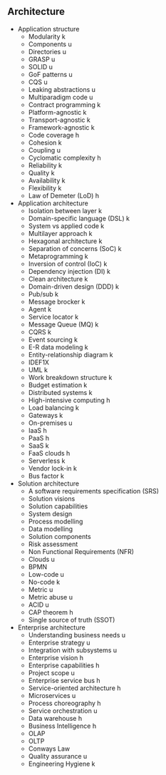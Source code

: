 ## Architecture

- Application structure
  - Modularity k
  - Components u
  - Directories u
  - GRASP u
  - SOLID u
  - GoF patterns u
  - CQS u
  - Leaking abstractions u
  - Multiparadigm code u
  - Contract programming k
  - Platform-agnostic k
  - Transport-agnostic k
  - Framework-agnostic k
  - Code coverage h
  - Cohesion k
  - Coupling u
  - Cyclomatic complexity h
  - Reliability k
  - Quality k
  - Availability k
  - Flexibility k
  - Law of Demeter (LoD) h
- Application architecture
  - Isolation between layer k
  - Domain-specific language (DSL) k
  - System vs applied code k
  - Multilayer approach k
  - Hexagonal architecture k
  - Separation of concerns (SoC) k
  - Metaprogramming k
  - Inversion of control (IoC) k
  - Dependency injection (DI) k
  - Clean architecture k
  - Domain-driven design (DDD) k
  - Pub/sub k
  - Message brocker k
  - Agent k
  - Service locator k
  - Message Queue (MQ) k
  - CQRS k
  - Event sourcing k
  - E-R data modeling k
  - Entity-relationship diagram k
  - IDEF1X
  - UML k
  - Work breakdown structure k
  - Budget estimation k
  - Distributed systems k
  - High-intensive computing h
  - Load balancing k
  - Gateways k
  - On-premises u
  - IaaS h
  - PaaS h
  - SaaS k
  - FaaS clouds h
  - Serverless k
  - Vendor lock-in k
  - Bus factor k
- Solution architecture
  - A software requirements specification (SRS) 
  - Solution visions
  - Solution capabilities
  - System design
  - Process modelling
  - Data modelling
  - Solution components
  - Risk assessment
  - Non Functional Requirements (NFR)
  - Clouds u
  - BPMN
  - Low-code u
  - No-code k
  - Metric u
  - Metric abuse u
  - ACID u
  - CAP theorem h
  - Single source of truth (SSOT)
- Enterprise architecture
  - Understanding business needs u
  - Enterprise strategy u
  - Integration with subsystems u
  - Enterprise vision h
  - Enterprise capabilities h
  - Project scope u
  - Enterprise service bus h
  - Service-oriented architecture h
  - Microservices u
  - Process choreography h
  - Service orchestration u
  - Data warehouse h
  - Business Intelligence h
  - OLAP
  - OLTP
  - Conways Law
  - Quality assurance u
  - Engineering Hygiene k
